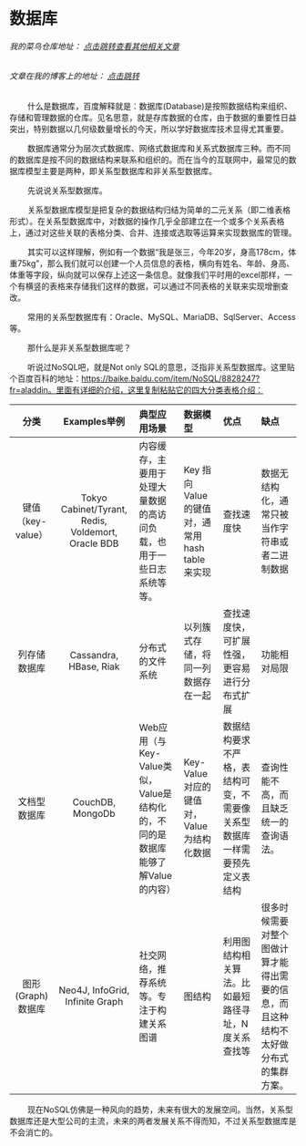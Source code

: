 # 数据库
###### 我的菜鸟仓库地址： [点击跳转查看其他相关文章](https://github.com/ershing/RookieAngle "菜鸟仓库")
###### 文章在我的博客上的地址： [点击跳转](http://www.ershing.cn/introductionofdatabase/ "点击我")

        什么是数据库，百度解释就是：数据库(Database)是按照数据结构来组织、存储和管理数据的仓库。见名思意，就是存库数据的仓库，由于数据的重要性日益突出，特别数据以几何级数量增长的今天，所以学好数据库技术显得尤其重要。

        数据库通常分为层次式数据库、网络式数据库和关系式数据库三种。而不同的数据库是按不同的数据结构来联系和组织的。而在当今的互联网中，最常见的数据库模型主要是两种，即关系型数据库和非关系型数据库。

        先说说关系型数据库。

        关系型数据库模型是把复杂的数据结构归结为简单的二元关系（即二维表格形式）。在关系型数据库中，对数据的操作几乎全部建立在一个或多个关系表格上，通过对这些关联的表格分类、合并、连接或选取等运算来实现数据库的管理。

        其实可以这样理解，例如有一个数据“我是张三，今年20岁，身高178cm，体重75kg”，那么我们就可以创建一个人员信息的表格，横向有姓名、年龄、身高、体重等字段，纵向就可以保存上述这一条信息。就像我们平时用的excel那样，一个有横竖的表格来存储我们这样的数据，可以通过不同表格的关联来实现增删查改。

        常用的关系型数据库有：Oracle、MySQL、MariaDB、SqlServer、Access等。

        那什么是非关系型数据库呢？

        听说过NoSQL吧，就是Not only SQL的意思，泛指非关系型数据库。这里贴个百度百科的地址：https://baike.baidu.com/item/NoSQL/8828247?fr=aladdin。里面有详细的介绍，这里复制粘贴它的四大分类表格介绍：

| 分类      | Examples举例 | 典型应用场景 | 数据模型 | 优点 | 缺点 |
| :------: | :-----:  | :-----  | :-----  | :-----  | :-----  | 
|键值（key-value）	|Tokyo Cabinet/Tyrant, Redis, Voldemort, Oracle BDB	|内容缓存，主要用于处理大量数据的高访问负载，也用于一些日志系统等等。	|Key 指向 Value 的键值对，通常用hash table来实现	|查找速度快	|数据无结构化，通常只被当作字符串或者二进制数据|
|列存储数据库	|Cassandra, HBase, Riak	|分布式的文件系统	|以列簇式存储，将同一列数据存在一起	|查找速度快，可扩展性强，更容易进行分布式扩展	|功能相对局限|
|文档型数据库	|CouchDB, MongoDb	|Web应用（与Key-Value类似，Value是结构化的，不同的是数据库能够了解Value的内容）	|Key-Value对应的键值对，Value为结构化数据	|数据结构要求不严格，表结构可变，不需要像关系型数据库一样需要预先定义表结构	|查询性能不高，而且缺乏统一的查询语法。|
|图形(Graph)数据库	|Neo4J, InfoGrid, Infinite Graph	|社交网络，推荐系统等。专注于构建关系图谱	|图结构	|利用图结构相关算法。比如最短路径寻址，N度关系查找等	|很多时候需要对整个图做计算才能得出需要的信息，而且这种结构不太好做分布式的集群方案。|

        现在NoSQL仿佛是一种风向的趋势，未来有很大的发展空间。当然，关系型数据库还是大型公司的主流，未来的两者发展关系不得而知，不过关系型数据库是不会消亡的。

 
